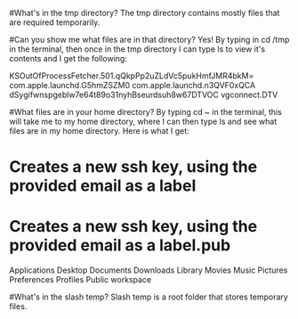#What's in the tmp directory?
The tmp directory contains mostly files that are required temporarily. 

#Can you show me what files are in that directory?
Yes! By typing in cd /tmp in the terminal, then once in the tmp directory I can type 
ls to view it's contents and I get the following: 

KSOutOfProcessFetcher.501.qQkpPp2uZLdVc5pukHmfJMR4bkM=
                                                  com.apple.launchd.G5hmZSZM0                                                com.apple.launchd.n3QVF0xQCA
                                                  dSygifwnspgeblw7e64t89o31nyhBseurdsuh8w67DTVOC
                                                  vgconnect.DTV

#What files are in your home directory?
By typing cd ~ in the terminal, this will take me to my home directory, where I can then type ls and see
what files are in my home directory. Here is what I get:

# Creates a new ssh key, using the provided email as a label
# Creates a new ssh key, using the provided email as a label.pub
Applications
Desktop
Documents
Downloads
Library
Movies
Music
Pictures
Preferences
Profiles
Public
workspace

#What's in the slash temp?
Slash temp is a root folder that stores temporary files. 
